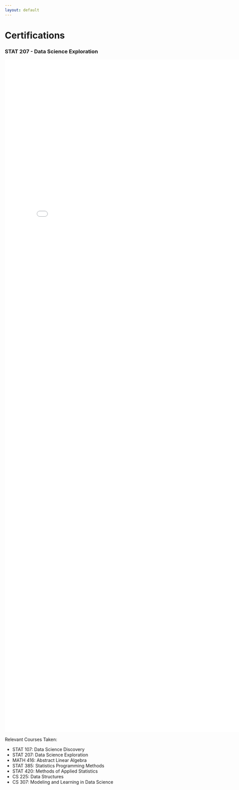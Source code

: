 ```yaml
---
layout: default
---
```


# Certifications

### STAT 207 - Data Science Exploration

<embed src="assets/Certs/UIUC_DSCert.pdf" width="800px" height="2100px" />

Relevant Courses Taken:
*   STAT 107: Data Science Discovery 
*   STAT 207: Data Science Exploration
*   MATH 416: Abstract Linear Algebra 
*   STAT 385: Statistics Programming Methods
*   STAT 420: Methods of Applied Statistics
*   CS 225: Data Structures
*   CS 307: Modeling and Learning in Data Science